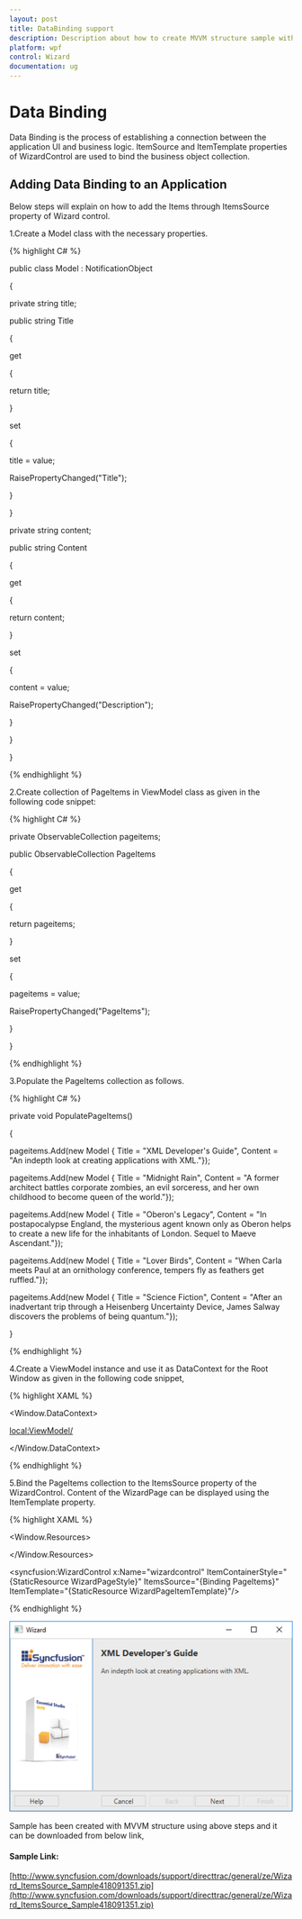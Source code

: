 ```yaml
---
layout: post
title: DataBinding support
description: Description about how to create MVVM structure sample with Wizard control
platform: wpf
control: Wizard
documentation: ug
---
```

# Data Binding 

Data Binding is the process of establishing a connection between the application UI and business logic. ItemSource and ItemTemplate properties of WizardControl are used to bind the business object collection.

## Adding Data Binding to an Application

Below steps will explain on how to add the Items through ItemsSource property of Wizard control.

1.Create a Model class with the necessary properties.

{% highlight C# %}

public class Model : NotificationObject

{

private string title;

public string Title

{

get

{

return title;

}

set

{

title = value;

RaisePropertyChanged("Title");

}

}

private string content;

public string Content

{

get

{

return content;

}

set

{

content = value;

RaisePropertyChanged("Description");

}

}     

}

{% endhighlight %}

2.Create collection of PageItems in ViewModel class as given in the following code snippet:

{% highlight C# %}

private ObservableCollection<Model> pageitems;

public ObservableCollection<Model> PageItems

{

get

{

return pageitems;

}

set

{

pageitems = value;

RaisePropertyChanged("PageItems");

}

}

{% endhighlight %}

3.Populate the PageItems collection as follows.

{% highlight C# %}

private void PopulatePageItems()

{

pageitems.Add(new Model { Title = "XML Developer's Guide", Content = "An indepth look at creating applications with XML."});

pageitems.Add(new Model { Title = "Midnight Rain", Content = "A former architect battles corporate zombies, an evil sorceress, and her own childhood to become queen of the world."});

pageitems.Add(new Model { Title = "Oberon's Legacy", Content = "In postapocalypse England, the mysterious agent known only as Oberon helps to create a new life for the inhabitants of London. Sequel to Maeve Ascendant."});

pageitems.Add(new Model { Title = "Lover Birds", Content = "When Carla meets Paul at an ornithology conference, tempers fly as feathers get ruffled."});

pageitems.Add(new Model { Title = "Science Fiction", Content = "After an inadvertant trip through a Heisenberg Uncertainty Device, James Salway discovers the problems of being quantum."});

}

{% endhighlight %}

4.Create a ViewModel instance and use it as DataContext for the Root Window as given in the following code snippet,

{% highlight XAML %}

<Window.DataContext>

<local:ViewModel/>

</Window.DataContext>    

{% endhighlight %}

5.Bind the PageItems collection to the ItemsSource property of the WizardControl. Content of the WizardPage can be displayed using the ItemTemplate property.

{% highlight XAML %}

<Window.Resources>

<Style x:Key="WizardPageStyle" TargetType="syncfusion:WizardPage">

<Setter Property="Title" Value="{Binding Title}"/>

<Setter Property="PageType" Value="Exterior"/>

<Setter Property="BannerImage" Value="/Images/W_O-BG.png"/>

</Style>

<DataTemplate x:Key="WizardPageItemTemplate">

<TextBlock Text="{Binding Content}" TextWrapping="Wrap"/>

</DataTemplate>

</Window.Resources>

<Grid>

<syncfusion:WizardControl x:Name="wizardcontrol" ItemContainerStyle="{StaticResource WizardPageStyle}" ItemsSource="{Binding PageItems}" ItemTemplate="{StaticResource WizardPageItemTemplate}"/>

</Grid>

{% endhighlight %}

![](Interactive-Features_images/data-binding_img1.png)

Sample has been created with MVVM structure using above steps and it can be downloaded from below link,

#### Sample Link:
[http://www.syncfusion.com/downloads/support/directtrac/general/ze/Wizard_ItemsSource_Sample418091351.zip](http://www.syncfusion.com/downloads/support/directtrac/general/ze/Wizard_ItemsSource_Sample418091351.zip)
